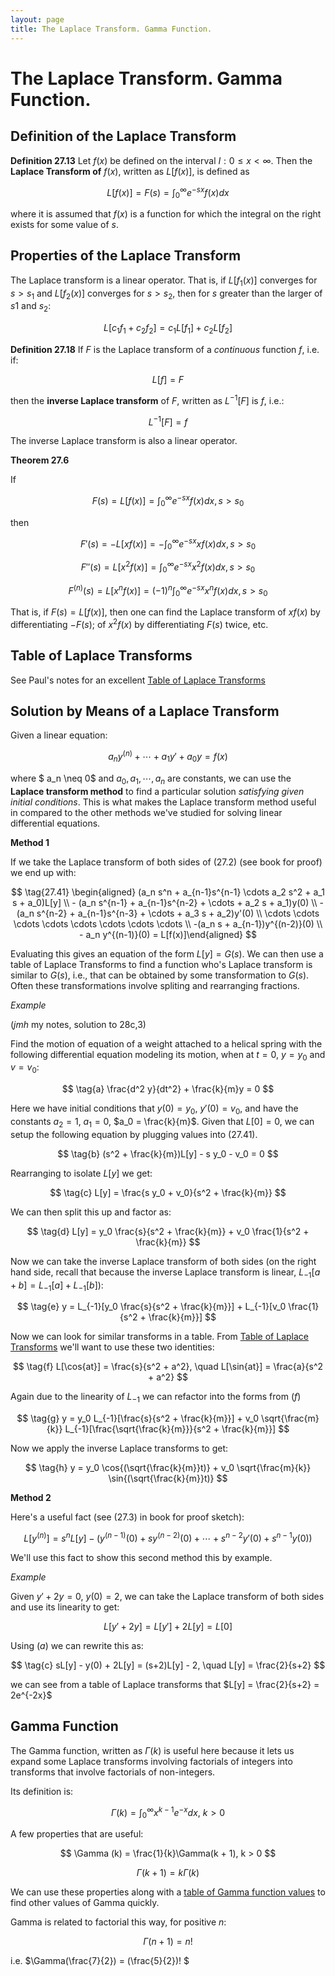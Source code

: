 ```yaml
---
layout: page
title: The Laplace Transform. Gamma Function.
---
```


# The Laplace Transform. Gamma Function.

## Definition of the Laplace Transform

**Definition 27.13** Let $f(x)$ be defined on the interval $I: 0 \leq x \lt \infty$. Then the **Laplace Transform of** $f(x)$, written as $L[f(x)]$, is defined as

$$ \tag{27.14} L[f(x)] = F(s) = \int_0^{\infty} e^{-sx}f(x)dx $$

where it is assumed that $f(x)$ is a function for which the integral on the right exists for some value of $s$.

## Properties of the Laplace Transform

The Laplace transform is a linear operator. That is, if $L[f_1 (x)]$ converges for $s > s_1$ and $L[f_2 (x)]$ converges for $s > s_2$, then for $s$ greater than the larger of $s1$ and $s_2$:

$$ \tag{27.17} L[c_1 f_1 + c_2 f_2] = c_1 L[f_1] + c_2 L[f_2] $$

**Definition 27.18** If $F$ is the Laplace transform of a *continuous* function $f$, i.e. if:

$$ L[f] = F $$

then the **inverse Laplace transform** of $F$, written as $L^{-1}[F]$ is $f$, i.e.:

$$ L^{-1}[F] = f $$

The inverse Laplace transform is also a linear operator.

**Theorem 27.6**

If

$$ \tag{27.61} F(s) = L[f(x)] = \int_0^{\infty} e^{-sx}f(x)dx, s > s_0 $$

then

$$ \tag{27.62} F'(s) = -L[xf(x)] = - \int_0^{\infty} e^{-sx}xf(x)dx, s > s_0 $$

$$  F''(s) = L[x^2 f(x)] = \int_0^{\infty} e^{-sx}x^2 f(x)dx, s > s_0 $$

$$ F^{(n)}(s) = L[x^n f(x)] = (-1)^n \int_0^{\infty} e^{-sx}x^n f(x)dx, s > s_0 $$


That is, if $F(s) = L[f(x)]$, then one can find the Laplace transform of $xf(x)$ by differentiating $-F(s);$ of $x^2 f(x)$ by differentiating $F(s)$ twice, etc.



## Table of Laplace Transforms

See Paul's notes for an excellent [Table of Laplace Transforms](https://tutorial.math.lamar.edu/classes/de/laplace_table.aspx)


## Solution by Means of a Laplace Transform


Given a linear equation:

$$ \tag{27.2} a_n y^{(n)} + \cdots + a_1 y' + a_0y = f(x)$$

where $ a_n \neq 0$ and $a_0, a_1, \cdots, a_n$ are constants, we can use the **Laplace transform method** to find a particular solution *satisfying given initial conditions*. This is what makes the Laplace transform method useful in compared to the other methods we've studied for solving linear differential equations.


**Method 1**

If we take the Laplace transform of both sides of $(27.2)$ (see book for proof) we end up with:

$$ \tag{27.41} \begin{aligned} (a_n s^n + a_{n-1}s^{n-1} \cdots a_2 s^2 + a_1 s + a_0)L[y] \\ - (a_n s^{n-1} + a_{n-1}s^{n-2} + \cdots + a_2 s + a_1)y(0) \\ - (a_n s^{n-2} + a_{n-1}s^{n-3} + \cdots + a_3 s + a_2)y'(0) \\ \cdots \cdots \cdots \cdots \cdots \cdots \cdots \cdots \\ -(a_n s + a_{n-1})y^{(n-2)}(0) \\ - a_n y^{(n-1)}(0)  = L[f(x)]\end{aligned} $$

Evaluating this gives an equation of the form $L[y] = G(s)$. We can then use a table of Laplace Transforms to find a function who's Laplace transform is similar to $G(s)$, i.e., that can be obtained by some transformation to $G(s)$. Often these transformations involve spliting and rearranging fractions.

*Example*

(*jmh* my notes, solution to 28c,3)

Find the motion of equation of a weight attached to a helical spring with the following differential equation modeling its motion, when at $t = 0$, $y = y_0$ and $v = v_0$:

$$ \tag{a} \frac{d^2 y}{dt^2} + \frac{k}{m}y = 0 $$

Here we have initial conditions that $y(0) = y_0$, $y'(0) = v_0$, and have the constants $a_2 = 1$, $a_1 = 0$, $a_0 = \frac{k}{m}$. Given that $L[0] = 0$, we can setup the following equation by plugging values into $(27.41)$.

$$ \tag{b} (s^2 + \frac{k}{m})L[y] - s y_0 - v_0 = 0 $$

Rearranging to isolate $L[y]$ we get:

$$ \tag{c} L[y] = \frac{s y_0 + v_0}{s^2 + \frac{k}{m}} $$

We can then split this up and factor as:

$$ \tag{d} L[y] = y_0 \frac{s}{s^2 + \frac{k}{m}} + v_0 \frac{1}{s^2 + \frac{k}{m}} $$

Now we can take the inverse Laplace transform of both sides (on the right hand side, recall that because the inverse Laplace transform is linear, $L_{-1}[a + b] = L_{-1}[a] + L_{-1}[b]$):

$$ \tag{e} y = L_{-1}[y_0 \frac{s}{s^2 + \frac{k}{m}}] + L_{-1}[v_0 \frac{1}{s^2 + \frac{k}{m}}] $$

Now we can look for similar transforms in a table. From [Table of Laplace Transforms](https://tutorial.math.lamar.edu/classes/de/laplace_table.aspx) we'll want to use these two identities:

$$ \tag{f} L[\cos{at}] = \frac{s}{s^2 + a^2}, \quad  L[\sin{at}] = \frac{a}{s^2 + a^2} $$

Again due to the linearity of $L_{-1}$ we can refactor into the forms from $(f)$

$$ \tag{g} y = y_0 L_{-1}[\frac{s}{s^2 + \frac{k}{m}}] + v_0 \sqrt{\frac{m}{k}} L_{-1}[\frac{\sqrt{\frac{k}{m}}}{s^2 + \frac{k}{m}}] $$

Now we apply the inverse Laplace transforms to get:

$$ \tag{h} y = y_0 \cos{(\sqrt{\frac{k}{m}}t)} + v_0 \sqrt{\frac{m}{k}} \sin{(\sqrt{\frac{k}{m}}t)} $$

**Method 2**

Here's a useful fact (see $(27.3)$ in book for proof sketch):

$$ \tag{a} L[y^{(n)}] = s^n L[y] - (y^{(n-1)}(0) + sy^{(n-2)}(0) + \cdots + s^{n-2}y'(0) + s^{n-1} y(0)) $$

We'll use this fact to show this second method this by example.

*Example*

Given $y' + 2y = 0, ~y(0) = 2$, we can take the Laplace transform of both sides and use its linearity to get:

$$ \tag{b} L[y' + 2y] = L[y'] + 2L[y] = L[0] $$

Using $(a)$ we can rewrite this as:

$$ \tag{c} sL[y] - y(0) + 2L[y] = (s+2)L[y] - 2, \quad L[y] = \frac{2}{s+2} $$

we can see from a table of Laplace transforms that $L[y] = \frac{2}{s+2} = 2e^{-2x}$

## Gamma Function

The Gamma function, written as $\Gamma (k)$ is useful here because it lets us expand some Laplace transforms involving factorials of integers into transforms that involve factorials of non-integers.

Its definition is:

$$ \Gamma (k) = \int_0^{\infty} x^{k-1} e^{-x} dx,~k > 0 $$

A few properties that are useful:

$$ \Gamma (k) = \frac{1}{k}\Gamma(k + 1), k > 0 $$


$$ \Gamma(k + 1) = k \Gamma(k) $$

We can use these properties along with a [table of Gamma function values](https://en.wikipedia.org/wiki/Particular_values_of_the_gamma_function) to find other values of Gamma quickly.

Gamma is related to factorial this way, for positive $n$:

$$ \Gamma(n + 1) = n! $$

i.e. $\Gamma(\frac{7}{2}) = (\frac{5}{2})! $
